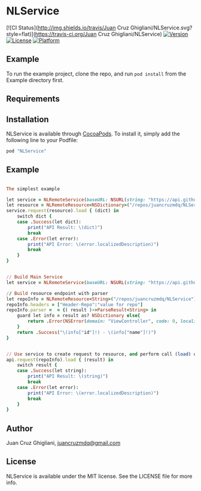 # NLService

[![CI Status](http://img.shields.io/travis/Juan Cruz Ghigliani/NLService.svg?style=flat)](https://travis-ci.org/Juan Cruz Ghigliani/NLService)
[![Version](https://img.shields.io/cocoapods/v/NLService.svg?style=flat)](http://cocoapods.org/pods/NLService)
[![License](https://img.shields.io/cocoapods/l/NLService.svg?style=flat)](http://cocoapods.org/pods/NLService)
[![Platform](https://img.shields.io/cocoapods/p/NLService.svg?style=flat)](http://cocoapods.org/pods/NLService)

## Example

To run the example project, clone the repo, and run `pod install` from the Example directory first.

## Requirements

## Installation

NLService is available through [CocoaPods](http://cocoapods.org). To install
it, simply add the following line to your Podfile:

```ruby
pod "NLService"
```
## Example

```ruby

The simplest example

let service = NLRemoteService(baseURL: NSURL(string: "https://api.github.com")!, manager:NLAlamofireManager())
let resource = NLRemoteResource<NSDictionary>("/repos/juancruzmdq/NLService")
service.request(resource).load { (dict) in
    switch dict {
    case .Success(let dict):
        print("API Result: \(dict)")
        break
    case .Error(let error):
        print("API Error: \(error.localizedDescription)")
        break
    }
}

```

```ruby

// Build Main Service
let service = NLRemoteService(baseURL: NSURL(string: "https://api.github.com")!, manager: NLAlamofireManager(headers: ["Header-Global":"value global"])) // optional global headers

// Build resource endpoint with parser
let repoInfo = NLRemoteResource<String>("/repos/juancruzmdq/NLService")
repoInfo.headers = ["Header-Repo":"value for repo"]
repoInfo.parser =  = {( result )->ParseResult<String> in
    guard let info = result as? NSDictionary else{
        return .Error(NSError(domain: "ViewController", code: 0, localizedDescription: "Invalid response???"))
    }
    return .Success("\(info["id"]!) - \(info["name"]!)")
}


// Use service to create request to resource, and perform call (load) of the remote resource
api.request(repoInfo).load { (result) in
    switch result {
    case .Success(let string):
        print("API Result: \(string)")
        break
    case .Error(let error):
        print("API Error: \(error.localizedDescription)")
        break
    }
}


```


## Author

Juan Cruz Ghigliani, juancruzmdq@gmail.com

## License

NLService is available under the MIT license. See the LICENSE file for more info.
